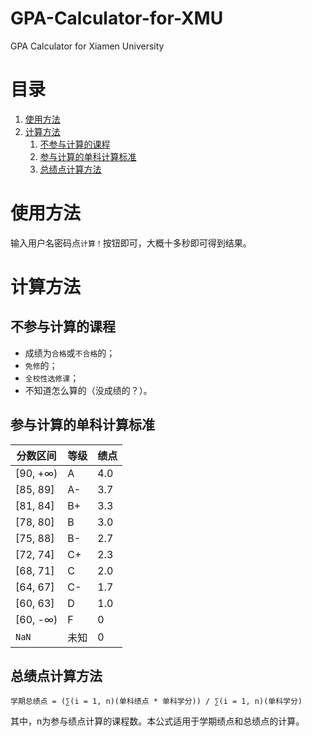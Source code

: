 # GPA-Calculator-for-XMU
GPA Calculator for Xiamen University

# 目录
1. [使用方法](#使用方法)
2. [计算方法](#计算方法)
    1. [不参与计算的课程](#不参与计算的课程)
    2. [参与计算的单科计算标准](#参与计算的单科计算标准)
    3. [总绩点计算方法](#总绩点计算方法)

# 使用方法
输入用户名密码点`计算！`按钮即可，大概十多秒即可得到结果。

# 计算方法
## 不参与计算的课程
* 成绩为`合格`或`不合格`的；
* `免修`的；
* `全校性选修课`；
* 不知道怎么算的（没成绩的？）。

## 参与计算的单科计算标准
| 分数区间 | 等级 | 绩点 |
|---------|------|------|
| [90, +∞)|   A  |  4.0 |
| [85, 89]|   A- |  3.7 |
| [81, 84]|   B+ |  3.3 |
| [78, 80]|   B  |  3.0 |
| [75, 88]|   B- |  2.7 |
| [72, 74]|   C+ |  2.3 |
| [68, 71]|   C  |  2.0 |
| [64, 67]|   C- |  1.7 |
| [60, 63]|   D  |  1.0 |
| [60, -∞)|   F  |   0  |
|  `NaN`  | 未知 |   0  |

## 总绩点计算方法
```
学期总绩点 = (∑(i = 1, n)(单科绩点 * 单科学分)) / ∑(i = 1, n)(单科学分)
```
其中，n为参与绩点计算的课程数。本公式适用于学期绩点和总绩点的计算。

